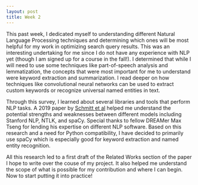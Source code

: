 ```yaml
---
layout: post
title: Week 2
---
```


This past week, I dedicated myself to understanding different Natural Language Processing techniques and determining which ones will be most helpful for my work in optimizing search query results. This was an interesting undertaking for me since I do not have any experience with NLP yet (though I am signed up for a course in the fall!). I determined that while I will need to use some techniques like part-of-speech analysis and lemmatization, the concepts that were most important for me to understand were keyword extraction and summarization. I read deeper on how techniques like convolutional neural networks can be used to extract custom keywords or recognize universal named entities in text.

Through this survey, I learned about several libraries and tools that perform NLP tasks. A 2019 paper by <a href="https://ieeexplore.ieee.org/document/8931850" target="_blank" rel="noopener noreferrer">Schmitt et al</a> helped me understand the potential strengths and weaknesses between different models including Stanford NLP, NTLK, and spaCy. Special thanks to fellow DREAMer Max Tseng for lending his expertise on different NLP software. Based on this research and a need for Python compatibility, I have decided to primarily use spaCy which is especially good for keyword extraction and named entity recognition.

All this research led to a first draft of the Related Works section of the paper I hope to write over the couse of my project. It also helped me understand the scope of what is possible for my contribution and where I can begin. Now to start putting it into practice!

